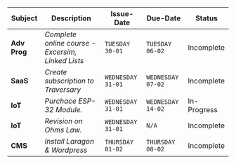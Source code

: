 | **Subject** | **Description** | **Issue-Date** | **Due-Date** | **Status** |
|---------|-------------|------------|---------|--------|
| __Adv Prog__ | *Complete online course - Excersim, Linked Lists* |`TUESDAY 30-01` | `TUESDAY 06-02` | Incomplete |
| __SaaS__ | *Create subscription to Traversary* | `WEDNESDAY 31-01` | `WEDNESDAY 07-02` | Incomplete |
| __IoT__     | *Purchace ESP-32 Module.* | `WEDNESDAY 31-01` | `WEDNESDAY 14-02` | In-Progress |
| __IoT__     | *Revision on Ohms Law.* | `WEDNESDAY 31-01` | `N/A` | Incomplete |
| __CMS__ | *Install Laragon & Wordpress* | `THURSDAY 01-02` | `THURSDAY 08-02` | Incomplete |